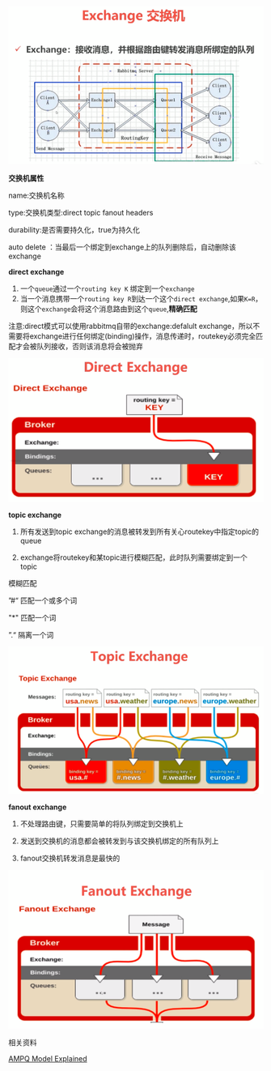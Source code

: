 <div align="center"><img  src="images/exchange.png"></div>

**交换机属性**

name:交换机名称

type:交换机类型:direct topic fanout headers

durability:是否需要持久化，true为持久化

auto delete ：当最后一个绑定到exchange上的队列删除后，自动删除该exchange

**direct exchange**

1. 一个`queue`通过一个`routing key K` 绑定到一个`exchange`
2. 当一个消息携带一个`routing key R`到达一个这个`direct exchange`,如果`K=R`，则这个`exchange`会将这个消息路由到这个`queue`,**精确匹配**

注意:direct模式可以使用rabbitmq自带的exchange:defalult exchange，所以不需要将exchange进行任何绑定(binding)操作，消息传递时，routekey必须完全匹配才会被队列接收，否则该消息将会被抛弃

<div align="center"><img  src="images/direct-exchange.png"></div>

**topic exchange**

1. 所有发送到topic exchange的消息被转发到所有关心routekey中指定topic的queue

2. exchange将routekey和某topic进行模糊匹配，此时队列需要绑定到一个topic

模糊匹配

”#“  匹配一个或多个词

"*"  匹配一个词

”.“ 隔离一个词

<div align="center"><img  src="images/topic-exchange.png"></div>

**fanout exchange**

1. 不处理路由键，只需要简单的将队列绑定到交换机上

2. 发送到交换机的消息都会被转发到与该交换机绑定的所有队列上

3. fanout交换机转发消息是最快的

<div align="center"><img  src="images/fanout-exchange.png"></div>

相关资料

[AMPQ Model Explained](<https://www.rabbitmq.com/tutorials/amqp-concepts.html#amqp-methods>)